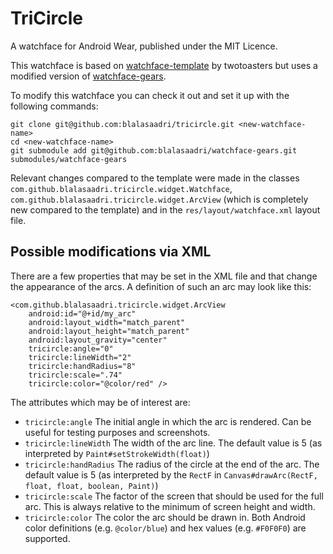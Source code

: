 TriCircle
=========
A watchface for Android Wear, published under the MIT Licence.

This watchface is based on [watchface-template](https://github.com/twotoasters/watchface-template)
by twotoasters but uses a modified version of
[watchface-gears](https://github.com/blalasaadri/watchface-gears).

To modify this watchface you can check it out and set it up with the following commands:

    git clone git@github.com:blalasaadri/tricircle.git <new-watchface-name>
    cd <new-watchface-name>
    git submodule add git@github.com:blalasaadri/watchface-gears.git submodules/watchface-gears

Relevant changes compared to the template were made in the classes
`com.github.blalasaadri.tricircle.widget.Watchface`,
`com.github.blalasaadri.tricircle.widget.ArcView` (which is completely new compared to the
template) and in the `res/layout/watchface.xml` layout file.

Possible modifications via XML
------------------------------
There are a few properties that may be set in the XML file and that change the appearance of the
arcs. A definition of such an arc may look like this:

    <com.github.blalasaadri.tricircle.widget.ArcView
        android:id="@+id/my_arc"
        android:layout_width="match_parent"
        android:layout_height="match_parent"
        android:layout_gravity="center"
        tricircle:angle="0"
        tricircle:lineWidth="2"
        tricircle:handRadius="8"
        tricircle:scale=".74"
        tricircle:color="@color/red" />

The attributes which may be of interest are:

- `tricircle:angle` The initial angle in which the arc is rendered. Can be useful for testing purposes and screenshots.
- `tricircle:lineWidth` The width of the arc line. The default value is 5 (as interpreted by `Paint#setStrokeWidth(float)`)
- `tricircle:handRadius` The radius of the circle at the end of the arc. The default value is 5  (as interpreted by the `RectF` in `Canvas#drawArc(RectF, float, float, boolean, Paint)`)
- `tricircle:scale` The factor of the screen that should be used for the full arc. This is always relative to the minimum of screen height and width.
- `tricircle:color` The color the arc should be drawn in. Both Android color definitions (e.g. `@color/blue`) and hex values (e.g. `#F0F0F0`) are supported.
